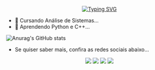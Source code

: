 <p align="center">
  <a href="https://git.io/typing-svg">
    <img src="https://readme-typing-svg.demolab.com?font=Fira+Code&weight=600&size=25&pause=1000&color=ffffff&random=false&width=435&height=40&lines=Ol%C3%A1%2C+eu+sou+Lucian+Fernandes!+%E2%98%95%F0%9F%92%BB%F0%9F%8C%9" alt="Typing SVG">
  </a>
</p> 


- 🔭 Cursando Análise de Sistemas...
- 🌱 Aprendendo Python e C++...

![Anurag's GitHub stats](https://github-readme-stats.vercel.app/api?username=lucRodrik&show_icons=true&theme=dark)


- Se quiser saber mais, confira as redes sociais abaixo...

</div>

  <p></p>
  <div align="center"> 
  <a href="https://www.instagram.com/lucian_3d/"><img src="https://img.shields.io/badge/-Instagram-%23E4405F?style=for-the-badge&logo=instagram&logoColor=white"></a>
  <a href = "mailto:mateus_amoavida_2@hotmail.com"><img src="https://img.shields.io/badge/-Hotmail-%23333?style=for-the-badge&logo=hotmail&logoColor=white"></a>
  <a href="https://www.linkedin.com/in/lucian-fernandes-30553682/"><img src="https://img.shields.io/badge/-LinkedIn-%230077B5?style=for-the-badge&logo=linkedin&logoColor=white"></a> 
  <a href="https://www.youtube.com/channel/UCsmYgIm-jD0xx1iQUFM6KQw"><img src="https://img.shields.io/badge/YouTube-FF0000.svg?style=for-the-badge&logo=YouTube&logoColor=white"></a> 
 
</div>
